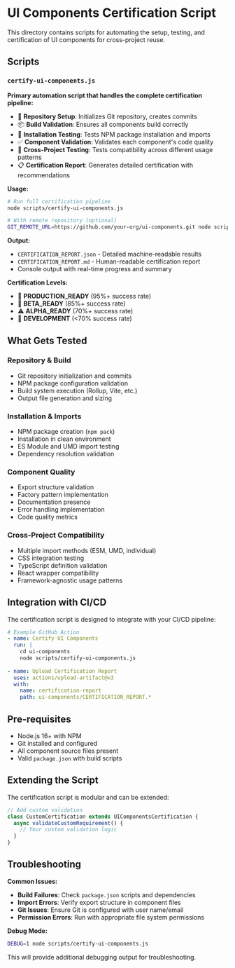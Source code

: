 # UI Components Certification Script

This directory contains scripts for automating the setup, testing, and certification of UI components for cross-project reuse.

## Scripts

### `certify-ui-components.js`
**Primary automation script that handles the complete certification pipeline:**

- 🔧 **Repository Setup**: Initializes Git repository, creates commits
- 📦 **Build Validation**: Ensures all components build correctly  
- 🧪 **Installation Testing**: Tests NPM package installation and imports
- ✅ **Component Validation**: Validates each component's code quality
- 🔗 **Cross-Project Testing**: Tests compatibility across different usage patterns
- 📋 **Certification Report**: Generates detailed certification with recommendations

**Usage:**
```bash
# Run full certification pipeline
node scripts/certify-ui-components.js

# With remote repository (optional)
GIT_REMOTE_URL=https://github.com/your-org/ui-components.git node scripts/certify-ui-components.js
```

**Output:**
- `CERTIFICATION_REPORT.json` - Detailed machine-readable results
- `CERTIFICATION_REPORT.md` - Human-readable certification report
- Console output with real-time progress and summary

**Certification Levels:**
- 🚀 **PRODUCTION_READY** (95%+ success rate)
- 🧪 **BETA_READY** (85%+ success rate)  
- ⚠️ **ALPHA_READY** (70%+ success rate)
- 🔧 **DEVELOPMENT** (<70% success rate)

## What Gets Tested

### Repository & Build
- Git repository initialization and commits
- NPM package configuration validation
- Build system execution (Rollup, Vite, etc.)
- Output file generation and sizing

### Installation & Imports  
- NPM package creation (`npm pack`)
- Installation in clean environment
- ES Module and UMD import testing
- Dependency resolution validation

### Component Quality
- Export structure validation
- Factory pattern implementation
- Documentation presence
- Error handling implementation
- Code quality metrics

### Cross-Project Compatibility
- Multiple import methods (ESM, UMD, individual)
- CSS integration testing
- TypeScript definition validation
- React wrapper compatibility
- Framework-agnostic usage patterns

## Integration with CI/CD

The certification script is designed to integrate with your CI/CD pipeline:

```yaml
# Example GitHub Action
- name: Certify UI Components
  run: |
    cd ui-components
    node scripts/certify-ui-components.js
    
- name: Upload Certification Report
  uses: actions/upload-artifact@v3
  with:
    name: certification-report
    path: ui-components/CERTIFICATION_REPORT.*
```

## Pre-requisites

- Node.js 16+ with NPM
- Git installed and configured
- All component source files present
- Valid `package.json` with build scripts

## Extending the Script

The certification script is modular and can be extended:

```javascript
// Add custom validation
class CustomCertification extends UIComponentsCertification {
  async validateCustomRequirement() {
    // Your custom validation logic
  }
}
```

## Troubleshooting

**Common Issues:**
- **Build Failures**: Check `package.json` scripts and dependencies
- **Import Errors**: Verify export structure in component files  
- **Git Issues**: Ensure Git is configured with user name/email
- **Permission Errors**: Run with appropriate file system permissions

**Debug Mode:**
```bash
DEBUG=1 node scripts/certify-ui-components.js
```

This will provide additional debugging output for troubleshooting.
